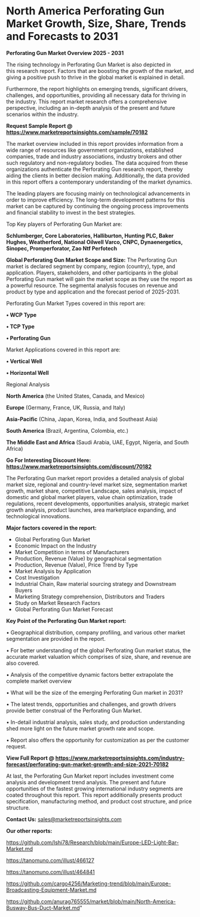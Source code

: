# North America Perforating Gun Market Growth, Size, Share, Trends and Forecasts to 2031

<Strong> Perforating Gun Market Overview 2025 - 2031</strong>

The rising technology in Perforating Gun Market is also depicted in this research report. Factors that are boosting the growth of the market, and giving a positive push to thrive in the global market is explained in detail.

Furthermore, the report highlights on emerging trends, significant drivers, challenges, and opportunities, providing all necessary data for thriving in the industry. This report market research offers a comprehensive perspective, including an in-depth analysis of the present and future scenarios within the industry.

<strong>Request Sample Report @ <a href=https://www.marketreportsinsights.com/sample/70182>https://www.marketreportsinsights.com/sample/70182</a></strong>

The market overview included in this report provides information from a wide range of resources like government organizations, established companies, trade and industry associations, industry brokers and other such regulatory and non-regulatory bodies. The data acquired from these organizations authenticate the Perforating Gun research report, thereby aiding the clients in better decision making. Additionally, the data provided in this report offers a contemporary understanding of the market dynamics.

The leading players are focusing mainly on technological advancements in order to improve efficiency. The long-term development patterns for this market can be captured by continuing the ongoing process improvements and financial stability to invest in the best strategies.

Top Key players of Perforating Gun Market are:

<strong>Schlumberger, Core Laboratories, Halliburton, Hunting PLC, Baker Hughes, Weatherford, National Oilwell Varco, CNPC, Dynaenergetics, Sinopec, Promperforator, Zao Ntf Perfotech</strong>

<strong><b>Global Perforating Gun Market Scope and Size:</b></strong>
The Perforating Gun market is declared segment by company, region (country), type, and application. Players, stakeholders, and other participants in the global Perforating Gun market will gain the market scope as they use the report as a powerful resource. The segmental analysis focuses on revenue and product by type and application and the forecast period of 2025-2031.

Perforating Gun Market Types covered in this report are:

<strong>• WCP Type

• TCP Type

• Perforating Gun</strong>

Market Applications covered in this report are:

<strong>• Vertical Well

• Horizontal Well</strong> 

Regional Analysis

<strong>North America</strong> (the United States, Canada, and Mexico)

<strong>Europe</strong> (Germany, France, UK, Russia, and Italy)

<strong>Asia-Pacific</strong> (China, Japan, Korea, India, and Southeast Asia)

<strong>South America</strong> (Brazil, Argentina, Colombia, etc.)

<strong>The Middle East and Africa</strong> (Saudi Arabia, UAE, Egypt, Nigeria, and South Africa)

<strong>Go For Interesting Discount Here: <a href=https://www.marketreportsinsights.com/discount/70182>https://www.marketreportsinsights.com/discount/70182</a></strong>

The Perforating Gun market report provides a detailed analysis of global market size, regional and country-level market size, segmentation market growth, market share, competitive Landscape, sales analysis, impact of domestic and global market players, value chain optimization, trade regulations, recent developments, opportunities analysis, strategic market growth analysis, product launches, area marketplace expanding, and technological innovations.

<strong><b>Major factors covered in the report:</b></strong>
<ul>
  <li>Global Perforating Gun Market </li>
  <li>Economic Impact on the Industry</li>
  <li>Market Competition in terms of Manufacturers</li>
  <li>Production, Revenue (Value) by geographical segmentation</li>
  <li>Production, Revenue (Value), Price Trend by Type</li>
  <li>Market Analysis by Application</li>
  <li>Cost Investigation</li>
  <li>Industrial Chain, Raw material sourcing strategy and Downstream Buyers</li>
  <li>Marketing Strategy comprehension, Distributors and Traders</li>
  <li>Study on Market Research Factors</li>
  <li>Global Perforating Gun Market Forecast</li>
</ul>

<strong><b>Key Point of the Perforating Gun Market report:</b></strong>

• Geographical distribution, company profiling, and various other market segmentation are provided in the report.

• For better understanding of the global Perforating Gun market status, the accurate market valuation which comprises of size, share, and revenue are also covered.

• Analysis of the competitive dynamic factors better extrapolate the complete market overview

• What will be the size of the emerging Perforating Gun market in 2031?

• The latest trends, opportunities and challenges, and growth drivers provide better construal of the Perforating Gun Market.

• In-detail industrial analysis, sales study, and production understanding shed more light on the future market growth rate and scope.

• Report also offers the opportunity for customization as per the customer request.

<strong><b>View Full Report @ <a href=https://www.marketreportsinsights.com/industry-forecast/perforating-gun-market-growth-and-size-2021-70182>https://www.marketreportsinsights.com/industry-forecast/perforating-gun-market-growth-and-size-2021-70182</a></b></strong>


At last, the Perforating Gun Market report includes investment come analysis and development trend analysis. The present and future opportunities of the fastest growing international industry segments are coated throughout this report. This report additionally presents product specification, manufacturing method, and product cost structure, and price structure.

<strong>Contact Us:</strong>
sales@marketreportsinsights.com

<strong>Our other reports:</strong>

<a href=https://github.com/Ishi78/Research/blob/main/Europe-LED-Light-Bar-Market.md>https://github.com/Ishi78/Research/blob/main/Europe-LED-Light-Bar-Market.md</a>

<a href=https://tanomuno.com/illust/466127>https://tanomuno.com/illust/466127</a>

<a href=https://tanomuno.com/illust/464841>https://tanomuno.com/illust/464841</a>

<a href=https://github.com/cargo4256/Marketing-trend/blob/main/Europe-Broadcasting-Equipment-Market.md>https://github.com/cargo4256/Marketing-trend/blob/main/Europe-Broadcasting-Equipment-Market.md</a>

<a href=https://github.com/anurag765555/market/blob/main/North-America-Busway-Bus-Duct-Market.md>https://github.com/anurag765555/market/blob/main/North-America-Busway-Bus-Duct-Market.md</a>"
